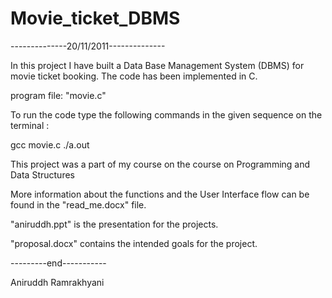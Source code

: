 Movie_ticket_DBMS
=================
--------------20/11/2011--------------

In this project I have built a Data Base Management System (DBMS) for movie ticket booking. The code has been implemented in C.

program file: "movie.c"

To run the code type the following commands in the given sequence on the terminal :

gcc movie.c
./a.out

This project was a part of my course on the course on Programming and Data Structures

More information about the functions and the User Interface flow can be found in the "read_me.docx" file.

"aniruddh.ppt" is the presentation for the projects.

"proposal.docx" contains the intended goals for the project.

---------end-----------

Aniruddh Ramrakhyani
